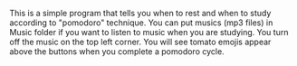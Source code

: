 This is a simple program that tells you when to rest and when to study according to "pomodoro" technique. You can put musics (mp3 files) in Music folder if you want to listen to music when you are studying. You turn off the music on the top left corner. You will see tomato emojis appear above the buttons when you complete a pomodoro cycle.
